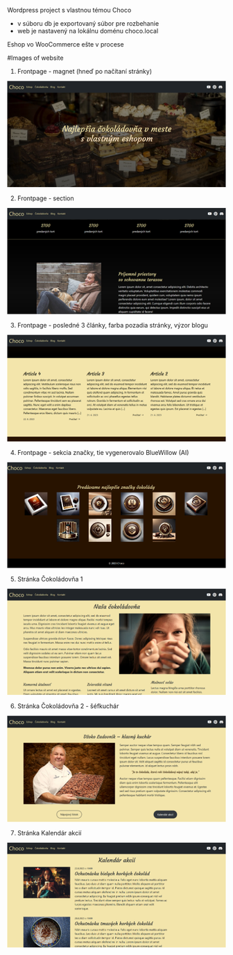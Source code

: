 Wordpress project s vlastnou témou Choco

- v súboru db je exportovaný súbor pre rozbehanie
- web je nastavený na lokálnu doménu choco.local

Eshop vo WooCommerce ešte v procese

#Images of website

1) Frontpage - magnet (hneď po načítaní stránky)

![Frontpage-magnet!](images_github/choco-fp1.png)

2) Frontpage - section

![Section!](images_github/choco-fp2.png)

3) Frontpage - posledné 3 články, farba pozadia stránky, výzor blogu 

![Blog!](images_github/choco-fp3.png)

4) Frontpage - sekcia značky, tie vygenerovalo BlueWillow (AI)

![Brands!](images_github/choco-fp4.png)

5) Stránka Čokoládovňa 1

![Cokoladovna!](images_github/cokoladovna1.png)

6) Stránka Čokoládovňa 2 - šéfkuchár

![chef!](images_github/cokoladovna2.png)

7) Stránka Kalendár akcií

![calendar!](images_github/kalendar.png)
